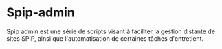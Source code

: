Spip-admin
==========

Spip admin est une série de scripts visant à faciliter la gestion distante de
sites SPIP, ainsi que l'automatisation de certaines tâches d'entretient.

